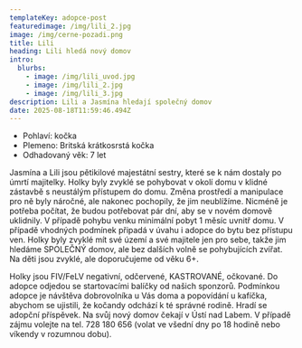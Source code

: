 ```yaml
---
templateKey: adopce-post
featuredimage: /img/lili_2.jpg
image: /img/cerne-pozadi.png
title: Lili
heading: Lili hledá nový domov
intro:
  blurbs:
    - image: /img/lili_uvod.jpg
    - image: /img/lili_2.jpg
    - image: /img/lili_3.jpg
description: Lili a Jasmína hledají společný domov
date: 2025-08-18T11:59:46.494Z
---
```

* P﻿ohlaví: kočka
* P﻿lemeno: Britská krátkosrstá kočka
* O﻿dhadovaný věk: 7 let

Jasmína a Lili jsou pětikilové majestátní sestry, které se k nám dostaly po úmrtí majitelky. Holky byly zvyklé se pohybovat v okolí domu v klidné zástavbě s neustálým přístupem do domu. Změna prostředí a manipulace pro ně byly náročné, ale nakonec pochopily, že jim neublížíme. Nicméně je potřeba počítat, že budou potřebovat pár dní, aby se v novém domově uklidnily. V případě pohybu venku minimální pobyt 1 měsíc uvnitř domu. V případě vhodných podmínek připadá v úvahu i adopce do bytu bez přístupu ven. Holky byly zvyklé mít své území a své majitele jen pro sebe, takže jim hledáme SPOLEČNÝ domov, ale bez dalších volně se pohybujících zvířat. Na děti jsou zvyklé, ale doporučujeme od věku 6+. 

Holky jsou FIV/FeLV negativní, odčervené, KASTROVANÉ, očkované. Do adopce odjedou se startovacími balíčky od našich sponzorů. Podmínkou adopce je návštěva dobrovolníka u Vás doma a popovídání u kafíčka, abychom se ujistili, že kočandy odchází k té správné rodině. Hradí se adopční příspěvek. Na svůj nový domov čekají v Ústí nad Labem. V případě zájmu volejte na tel. 728 180 656 (volat ve všední dny po 18 hodině nebo víkendy v rozumnou dobu).
